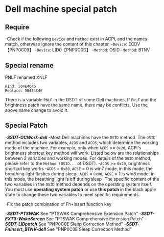 # Dell machine special patch

## Require

-Check if the following `Device` and `Method` exist in ACPI, and the names match, otherwise ignore the content of this chapter.
  -`Device`: ECDV【PNP0C09】
  -`Device`: LID0【PNP0C0D】
  -`Method`: OSID
  -`Method`: BTNV

## Special rename

PNLF renamed XNLF

```text
Find: 504E4C46
Replace: 584E4C46
```

There is a variable `PNLF` in the DSDT of some Dell machines. If `PNLF` and the brightness patch have the same name, there may be conflicts. Use the above name change to avoid it.

## Special Patch

-***SSDT-OCWork-dell***
  -Most Dell machines have the `OSID` method. The `OSID` method includes two variables, `ACOS` and `ACOS`, which determine the working mode of the machine. For example, only when `ACOS` >= `0x20`, ACPI's brightness shortcut key method will work. Listed below are the relationships between 2 variables and working modes. For details of the `OSID` method, please refer to the `Method (OSID...` of DSDT).
    -`ACOS` >= `0x20`, brightness shortcut key works
    -`ACOS` = `0x80`, `ACSE` = 0 is win7 mode, in this mode, the breathing light flashes during sleep
    -`ACOS` = `0x80`, `ACSE` = 1 is win8 mode, in this mode, the breathing light is off during sleep
  -The specific content of the two variables in the `OSID` method depends on the operating system itself. You must use **operating system patch** or use **this patch** in the black apple state to change these two variables to meet specific requirements.

-Fix the patch combination of Fn+Insert function key
  
  -***SSDT-PTSWAK*** See "PTSWAK Comprehensive Extension Patch"
  -***SSDT-EXT3-WakeScreen*** See "PTSWAK Comprehensive Extension Patch"
  -***SSDT-LIDpatch*** See "PNP0C0E Sleep Correction Method"
  -***SSDT-FnInsert_BTNV-dell*** See "PNP0C0E Sleep Correction Method"